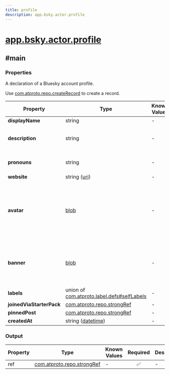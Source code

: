 ```yaml
---
title: profile
description: app.bsky.actor.profile
---
```


# [app.bsky.actor.profile](https://github.com/myConsciousness/atproto.dart/blob/main/lexicons/app/bsky/actor/profile.json)

## #main

### Properties

A declaration of a Bluesky account profile.

Use [com.atproto.repo.createRecord](../../../../lexicons/com/atproto/repo/createRecord.md#main) to create a record.

| Property | Type | Known Values | Required | Description |
| --- | --- | --- | :---: | --- |
| **displayName** | string | - | ❌ | - |
| **description** | string | - | ❌ | Free-form profile description text. |
| **pronouns** | string | - | ❌ | Free-form pronouns text. |
| **website** | string ([uri](https://atproto.com/specs/lexicon#uri)) | - | ❌ | - |
| **avatar** | [blob](https://atproto.com/specs/data-model#blob-type) | - | ❌ | Small image to be displayed next to posts from account. AKA, 'profile picture' |
| **banner** | [blob](https://atproto.com/specs/data-model#blob-type) | - | ❌ | Larger horizontal image to display behind profile view. |
| **labels** | union of <br/>[com.atproto.label.defs#selfLabels](../../../../lexicons/com/atproto/label/defs.md#selflabels) | - | ❌ | - |
| **joinedViaStarterPack** | [com.atproto.repo.strongRef](../../../../lexicons/com/atproto/repo/strongRef.md#main) | - | ❌ | - |
| **pinnedPost** | [com.atproto.repo.strongRef](../../../../lexicons/com/atproto/repo/strongRef.md#main) | - | ❌ | - |
| **createdAt** | string ([datetime](https://atproto.com/specs/lexicon#datetime)) | - | ❌ | - |

### Output

| Property | Type | Known Values | Required | Description |
| --- | --- | --- | :---: | --- |
| ref | [com.atproto.repo.strongRef](../../../../lexicons/com/atproto/repo/strongRef.md#main) | - | ✅ | - |
